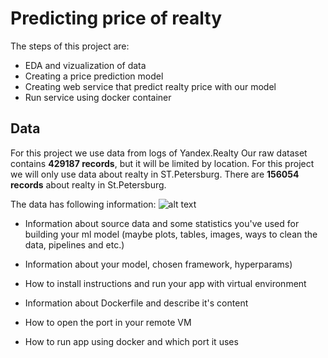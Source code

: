 # Predicting price of realty

The steps of this project are:
* EDA and vizualization of data
* Creating a price prediction model
* Creating web service that predict realty price with our model
* Run service using docker container

## Data
For this project we use data from logs of Yandex.Realty
Our raw dataset contains **429187 records**, but it will be limited by location. For this project we will only use data about realty in ST.Petersburg. There are **156054 records** about realty in St.Petersburg.

The data has following information: 
![alt text](https://github.com/AleksandraOD/flaskProjectFinal/blob/main/Снимок%20экрана%202023-06-10%20в%2007.30.42.png)


* Information about source data and some statistics you've used for building your ml model (maybe plots, tables, images, ways to clean the data, pipelines and etc.)
	
* Information about your model, chosen framework, hyperparams)
	
* How to install instructions and run your app with virtual environment
	
* Information about Dockerfile and describe it's content
	
* How to open the port in your remote VM
	
* How to run app using docker and which port it uses
